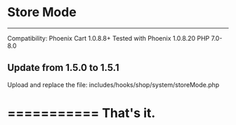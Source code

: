 # Store Mode
---------------------------------

Compatibility: Phoenix Cart 1.0.8.8+
Tested with Phoenix 1.0.8.20
PHP 7.0-8.0


## Update from 1.5.0 to 1.5.1

Upload and replace the file: includes/hooks/shop/system/storeMode.php

===========
That's it.
===========  
